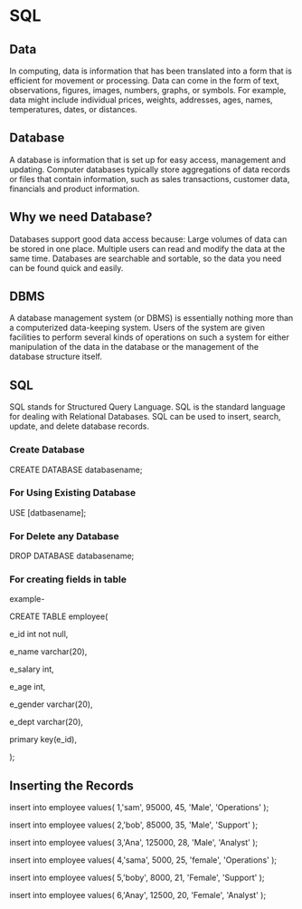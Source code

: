
# SQL

## Data

In computing, data is information that has been translated into a form that is efficient for movement or processing. Data can come in the form of text, observations, figures, images, numbers, graphs, or symbols. For example, data might include individual prices, weights, addresses, ages, names, temperatures, dates, or distances.


## Database 

A database is information that is set up for easy access, management and updating. Computer databases typically store aggregations of data records or files that contain information, such as sales transactions, customer data, financials and product information.

## Why we need Database?

Databases support good data access because: Large volumes of data can be stored in one place. Multiple users can read and modify the data at the same time. Databases are searchable and sortable, so the data you need can be found quick and easily.

## DBMS

A database management system (or DBMS) is essentially nothing more than a computerized data-keeping system. Users of the system are given facilities to perform several kinds of operations on such a system for either manipulation of the data in the database or the management of the database structure itself.

## SQL

SQL stands for Structured Query Language. SQL is the standard language for dealing with Relational Databases. SQL can be used to insert, search, update, and delete database records.



### Create Database

CREATE DATABASE databasename;

### For Using Existing Database

USE [datbasename];

### For Delete any Database

DROP DATABASE databasename;

### For creating fields in table

example-

CREATE TABLE employee(

e_id int not null,

e_name varchar(20),

e_salary int,

e_age int,

e_gender varchar(20),

e_dept varchar(20),

primary key(e_id),

);

## Inserting the Records

insert into employee values(
1,'sam', 95000, 45, 'Male', 'Operations'
);

insert into employee values(
2,'bob', 85000, 35, 'Male', 'Support'
);

insert into employee values(
3,'Ana', 125000, 28, 'Male', 'Analyst'
);

insert into employee values(
4,'sama', 5000, 25, 'female', 'Operations'
);

insert into employee values(
5,'boby', 8000, 21, 'Female', 'Support'
);

insert into employee values(
6,'Anay', 12500, 20, 'Female', 'Analyst'
);


